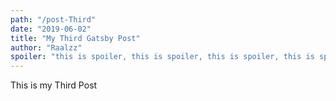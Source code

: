```yaml
---
path: "/post-Third"
date: "2019-06-02"
title: "My Third Gatsby Post"
author: "Raalzz"
spoiler: "this is spoiler, this is spoiler, this is spoiler, this is spoiler, this is spoiler, this is spoiler, this is spoiler, this is spoiler, this is spoiler, this is spoiler, this is spoilerthis is spoiler"
---
```


This is my Third Post
